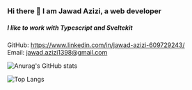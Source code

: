 ### Hi there 👋 I am Jawad Azizi, a web developer
##### I like to work with Typescript and Sveltekit
GitHub: https://www.linkedin.com/in/jawad-azizi-609729243/<br>
Email: jawad.azizi1398@gmail.com

![Anurag's GitHub stats](https://github-readme-stats.vercel.app/api?username=JawadAzizi&show_icons=true&theme=radical)




![Top Langs](https://github-readme-stats.vercel.app/api/top-langs/?username=JawadAzizi&layout=compact&theme=radical)

<!--
**JawadAzizi/JawadAzizi** is a ✨ _special_ ✨ repository because its `README.md` (this file) appears on your GitHub profile.

Here are some ideas to get you started:

- 🔭 I’m currently working on ...
- 🌱 I’m currently learning ...
- 👯 I’m looking to collaborate on ...
- 🤔 I’m looking for help with ...
- 💬 Ask me about ...
- 📫 How to reach me: ...
- 😄 Pronouns: ...
- ⚡ Fun fact: ...
-->

